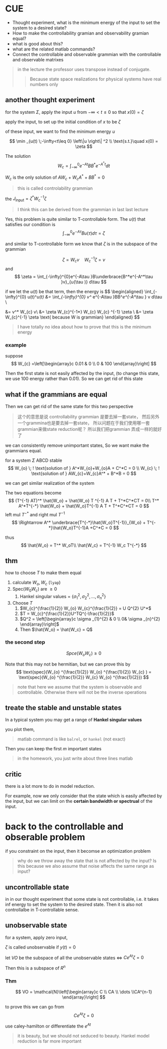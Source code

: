 # CUE
- Thought experiment, what is the minimum energy of the input to set the system to a desired state?
- How to make the controllability gramian and observability gramian equal?
- what is good about this?
- what are the related matlab commands?
- Connect the controllable and observable grammian with the controllable and observable matrixes


> in the lecture the professor uses transpose instead of conjugate.
>  >Because state space realizations for physical systems have real numbers only
## another thought experiment

for the system $\Sigma$, apply the input $u$ from $-\infty <t\leq 0$ so that $x(0) = \zeta$

apply the input, to set up the initial condition of $x$ to be $\zeta$

of these input, we want to find the minimum energy $u$

$$
\min _{u(t) \;-\infty<t\leq 0} \left\|u \right\| ^2 \\
\text{s.t.}\quad x(0) = \zeta 
$$

The solution 
$$
W_c = \int_{-\infty}^{0} e^{-At}BB^*e^{-A^*t}dt
$$

$W_c$ is the only solution of $AW_c +  W_{c}A^* + BB^*=0$
> this is called controlability grammian

the $J_{\text{input}} = \zeta ^* W_c^{-1}\zeta$

> I think this can be derived from the grammian in last last lecture

Yes, this problem is quite similar to T-controllable form. The $u(t)$ that satisfies our condition is 
$$
\int_{-\infty}^{0}e^{-A\tau }Bu(\tau )d\tau  = \zeta 
$$

and similar to T-controllable form we know that $\zeta$ is in the subspace of the grammian

$$
\zeta  = W_{c} v \quad  W_{c}^{-1} \zeta  = v
$$
and 
$$
\zeta = \int_{-\infty}^{0}e^{-A\tau }B\underbrace{B^*e^{-A^*\tau }v}_{u(\tau )} d\tau 
$$

if we let  the $u(t)$ be that term, then the energy is 
$$
\begin{aligned} \int_{-\infty}^{0} u(t)^*u(t) &= \int_{-\infty}^{0} v^* e^{-A\tau }BB^*e^{-A^*\tau } v d\tau  \\

&= v^* W_{c} v\\
&= \zeta W_{c}^{-1*} W_{c} W_{c} ^{-1} \zeta \\
&= \zeta W_{c}^{-1} \zeta \text{ because W is grammian}
\end{aligned} 
$$

> I have totally no idea about how to prove that this is the minimum energy

### example
suppose 
$$
W_{c} =\left[\begin{array}c 0.01 & 0 \\ 0 & 100 \end{array}\right] 
$$

Then the first state is not easily affected by the input, (to change this state, we use $100$ energy rather than $0.01$). So we can get rid of this state

## what if the grammians are equal

Then we can get rid of the same state for this two perspective

> 这个的意思是说 controllability grammian 是要去掉一套state， 然后另外一个grammina也是要去掉一套state， 所以问题在于我们使用哪一套grammian来做state reduction呢？ 所以我们把grammian 弄成一样的就好了

we can consistently remove unimportant states, So we want make the grammians equal.

for a system $\Sigma$ ABCD stable
$$
W_{o} \; ! \text{solution of } A^*W_{o}+W_{o}A + C^*C = 0 \\
W_{c} \; ! \text{solution of } AW_{c}+W_{c}A^* + B^*B = 0 
$$

we can get similar realization of the system

The two equations become
$$
(T^{-1} AT)^* \hat{W_o} + \hat{W_o} T ^{-1} A T + T^*C^*CT = 0\\
T^* A^*T^{-*} \hat{W_o} + \hat{W_o}T^{-1} A T + T^*C^*CT = 0
$$
left mul $T^{-*}$ and right mul $T^{-1}$
$$
\Rightarrow A^* \underbrace{T^{-*}\hat{W_o}T^{-1}}_{W_o} + T^{-*}\hat{W_o}T^{-1}A +C^*C = 0
$$


thus
$$
\hat{W_o} = T^* W_oT\\
\hat{W_c} = T^{-1} W_c T^{-*} 
$$

## thm

how to choose $T$ to make them equal

1. calculate $W_{o},W_{c}$  (`lyap`)
2. Spec($W_{0} W_{c}$) are $\geq 0$
   1. Hankel singular values = $\left\{\sigma^2_{1},\sigma^2_{2},\dots,\sigma^2_{n} \right\}$
3. Choose $T$
   1. $W_{c}^{\frac{1}{2}} W_{o} W_{c}^{\frac{1}{2}} = U Q^{2} U^*$
   2. $T = W_{c}^{\frac{1}{2}}U^TQ^{-\frac{1}{2}}$ 
   3. $Q^2 = \left[\begin{array}c \sigma _{1}^{2} & 0 \\ 0& \sigma _{n}^{2}  \end{array}\right]$
   4. Then $\hat{W_o} = \hat{W_c} = Q$

### the second step 
$$
Spce(W_{o} W_{c} ) \geq 0
$$

Note that this may not be hermitian, but we can prove this by 
$$
\text{spec}(W_{o} ^{\frac{1}{2}} W_{o} ^{\frac{1}{2}} W_{c} ) = \text{spec}(W_{o} ^{\frac{1}{2}} W_{c} W_{o} ^{\frac{1}{2}})
$$

> note that here we assume that the system is observable and controllable. Otherwise there will not be the inverse operations

## treate the stable and unstable states

In a typical system you may get a range of **Hankel singular values**

you plot them, 
>matlab command is like `balrel`, or `hankel` (not exact)

Then you can keep the first $m$ important states

>in the homework, you just write about three lines matlab

## critic
there is a lot more to do in model reduction.

For example, now we only consider that the state which is easily affected by the input, but we can limit on the **certain bandwidth or spectrual** of the input.

# back to the controllable and obserable problem

if you constraint on the input, then it becomse an optimization problem

> why do we throw away the state that is not affected by the input? Is this because we also assume that noise affects the same range as input?

## uncontrollable state

in in our thought experiment that some state is not controllable, i.e. it takes inf energy to set the system to the desired state. Then it is also not controllalbe in T-controllable sense.

## unobservable state 
for a system, apply zero input,

$\zeta$ is called unobservable if $y(t) =0$

let $VO$ be the subspace of all the unobservable states $\Leftrightarrow$ $Ce^{At}\zeta =0$


Then this is a subspace of $R^n$

### Thm

$$
VO = \mathcal{N}\left[\begin{array}c C \\ CA \\ \dots \\CA^{n-1} \end{array}\right] 
$$

to prove this we can go from 
$$
Ce^{At}\zeta  = 0
$$

use caley-hamilton or differentiate the $e^{At}$

> it is beauty, but we should not seduced to beauty. Hankel model reduction is far more important